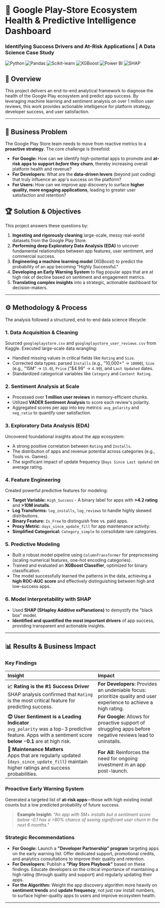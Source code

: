 
# 🚀 Google Play-Store Ecosystem Health & Predictive Intelligence Dashboard   

### Identifying Success Drivers and At-Risk Applications | A Data Science Case Study

![Python](https://img.shields.io/badge/Python-3776AB?style=for-the-badge&logo=python&logoColor=white)
![Pandas](https://img.shields.io/badge/Pandas-2C2D72?style=for-the-badge&logo=pandas&logoColor=white)
![Scikit-learn](https://img.shields.io/badge/scikit--learn-F7931E?style=for-the-badge&logo=scikit-learn&logoColor=white)
![XGBoost](https://img.shields.io/badge/XGBoost-017CEE?style=for-the-badge&logo=xgboost&logoColor=white)
![Power BI](https://img.shields.io/badge/Power%20BI-F2C811?style=for-the-badge&logo=powerbi&logoColor=black)
![SHAP](https://img.shields.io/badge/SHAP-Explainable%20AI-8A4182?style=for-the-badge)

## 📖 Overview

This project delivers an end-to-end analytical framework to diagnose the health of the Google Play ecosystem and predict app success. By leveraging machine learning and sentiment analysis on over 1 million user reviews, this work provides actionable intelligence for platform strategy, developer success, and user satisfaction.



---

## 🎯 Business Problem

The Google Play Store team needs to move from reactive metrics to a **proactive strategy**. The core challenge is threefold:

*   **For Google:** How can we identify high-potential apps to promote and **at-risk apps to support *before* they churn**, thereby increasing overall platform health and revenue?
*   **For Developers:** What are the **data-driven levers** (beyond just coding) that truly influence an app's success on the platform?
*   **For Users:** How can we improve app discovery to surface **higher quality, more engaging applications**, leading to greater user satisfaction and retention?

## 🏆 Solution & Objectives

This project answers these questions by:

1.  **Ingesting and rigorously cleaning** large-scale, messy real-world datasets from the Google Play Store.
2.  **Performing deep Exploratory Data Analysis (EDA)** to uncover fundamental relationships between app features, user sentiment, and commercial success.
3.  **Engineering a machine learning model** (XGBoost) to predict the probability of an app becoming "Highly Successful."
4.  **Developing an Early Warning System** to flag popular apps that are at high risk of decline based on sentiment and engagement metrics.
5.  **Translating complex insights** into a strategic, actionable dashboard for decision-makers.

---

## ⚙️ Methodology & Process

The analysis followed a structured, end-to-end data science lifecycle:

### 1. Data Acquisition & Cleaning
Sourced `googleplaystore.csv` and `googleplaystore_user_reviews.csv` from Kaggle. Executed large-scale data wrangling:
- Handled missing values in critical fields like `Rating` and `Size`.
- Corrected data types: parsed `Installs` (e.g., "10,000+" → `10000`), `Size` (e.g., "15M" → `15.0`), `Price` ("$4.99" → `4.99`), and `Last Updated` dates.
- Standardized categorical variables like `Category` and `Content Rating`.

### 2. Sentiment Analysis at Scale
- Processed over **1 million user reviews** in memory-efficient chunks.
- Utilized **VADER Sentiment Analysis** to score each review's polarity.
- Aggregated scores per app into key metrics: `avg_polarity` and `neg_ratio` to quantify user satisfaction.

### 3. Exploratory Data Analysis (EDA)
Uncovered foundational insights about the app ecosystem:
- A strong positive correlation between `Rating` and `Installs`.
- The distribution of apps and revenue potential across categories (e.g., Tools vs. Games).
- The significant impact of update frequency (`Days Since Last Update`) on average rating.

### 4. Feature Engineering
Created powerful predictive features for modeling:
- **Target Variable:** `High_Success` - A binary label for apps with **>4.2 rating** and **>10M installs**.
- **Log Transforms:** `log_installs`, `log_reviews` to handle highly skewed distributions.
- **Binary Feature:** `Is_Free` to distinguish free vs. paid apps.
- **Proxy Metric:** `days_since_update_fill` for app maintenance activity.
- **Simplified Categorical:** `Category_simple` to consolidate rare categories.

### 5. Predictive Modeling
- Built a robust model pipeline using `ColumnTransformer` for preprocessing (scaling numerical features, one-hot encoding categories).
- Trained and evaluated an **XGBoost Classifier**, optimized for binary classification.
- The model successfully learned the patterns in the data, achieving a **high ROC-AUC score** and effectively distinguishing between high and low-success apps.

### 6. Model Interpretability with SHAP
- Used **SHAP (SHapley Additive exPlanations)** to demystify the "black box" model.
- **Identified and quantified the most important drivers** of app success, providing transparent and actionable insights.

---

## 📊 Results & Business Impact

### Key Findings

| Insight | Impact |
| :--- | :--- |
| **📈 Rating is the #1 Success Driver**<br>SHAP analysis confirmed that `Rating` is the most critical feature for predicting success. | **For Developers:** Provides an undeniable focus: prioritize quality and user experience to achieve a high rating. |
| **😊 User Sentiment is a Leading Indicator**<br>`avg_polarity` was a top-3 predictive feature. Apps with a sentiment score **below -0.1** are at high risk. | **For Google:** Allows for proactive support of struggling apps before negative reviews lead to uninstalls. |
| **🔄 Maintenance Matters**<br>Apps that are regularly updated (`days_since_update_fill`) maintain higher ratings and success probabilities. | **For All:** Reinforces the need for ongoing investment in an app post-launch. |

### Proactive Early Warning System
Generated a targeted list of **at-risk apps**—those with high existing install counts but a low predicted probability of future success.

> **Example Insight:** *"An app with 5M+ installs but a sentiment score below -0.1 has a >80% chance of seeing significant user churn in the next 6 months."*

### Strategic Recommendations

-   **For Google:** Launch a **"Developer Partnership" program** targeting apps on the early warning list. Offer dedicated support, promotional credits, and analytics consultations to improve their quality and retention.
-   **For Developers:** Publish a **"Play Store Playbook"** based on these findings. Educate developers on the critical importance of maintaining a high rating (through quality and support) and regularly updating their apps.
-   **For the Algorithm:** Weight the app discovery algorithm more heavily on **sentiment trends** and **update frequency**, not just raw install numbers, to surface higher-quality apps to users and improve ecosystem health.

---

